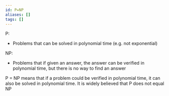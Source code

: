 ```yaml
---
id: P=NP
aliases: []
tags: []
---
```


P: 
- Problems that can be solved in polynomial time (e.g. not exponential)

NP:
- Problems that if given an answer, the answer can be verified in polynomial time, but there is no
  way to find an answer

P = NP means that if a problem could be verified in polynomial time, it can also be solved in
polynomial time.
It is widely believed that P does not equal NP 
